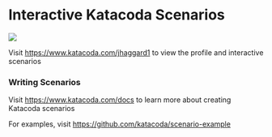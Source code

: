 # Interactive Katacoda Scenarios

[![](http://shields.katacoda.com/katacoda/jhaggard1/count.svg)](https://www.katacoda.com/jhaggard1 "Get your profile on Katacoda.com")

Visit https://www.katacoda.com/jhaggard1 to view the profile and interactive scenarios

### Writing Scenarios
Visit https://www.katacoda.com/docs to learn more about creating Katacoda scenarios

For examples, visit https://github.com/katacoda/scenario-example
